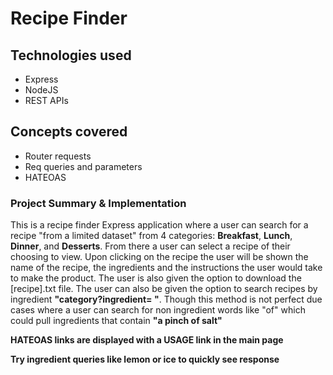 # Recipe Finder 

## Technologies used

- Express
- NodeJS
- REST APIs

## Concepts covered

- Router requests
- Req queries and parameters
- HATEOAS

### Project Summary & Implementation 

This is a recipe finder Express application where a user can search for a recipe "from a limited dataset"
from 4 categories: **Breakfast**, **Lunch**, **Dinner**, and **Desserts**. From there a user can select a recipe of their choosing to view. Upon clicking on the recipe the user will be shown the name of the recipe, the ingredients and the instructions the user would take to make the product. The user is also given the option to download the \[recipe\].txt file. The user can also be given the option to search recipes by ingredient **"category?ingredient= "**. Though this method is not perfect due cases where a user can search for non ingredient words like "of" which could pull ingredients that contain **"a pinch of salt"**

**HATEOAS links are displayed with a __USAGE__ link in the main page**

**Try ingredient queries like lemon or ice to quickly see response**